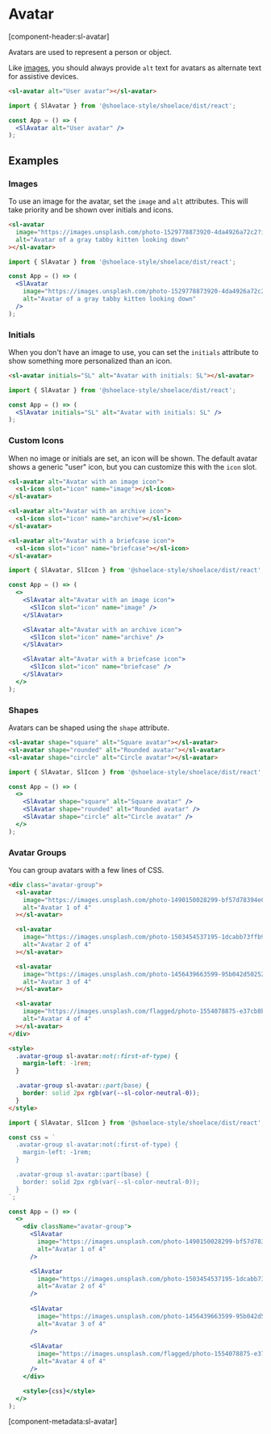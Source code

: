 # Avatar

[component-header:sl-avatar]

Avatars are used to represent a person or object.

Like [images](https://developer.mozilla.org/en-US/docs/Web/HTML/Element/img), you should always provide `alt` text for avatars as alternate text for assistive devices.

```html preview
<sl-avatar alt="User avatar"></sl-avatar>
```

```jsx react
import { SlAvatar } from '@shoelace-style/shoelace/dist/react';

const App = () => (
  <SlAvatar alt="User avatar" />
);
```

## Examples

### Images

To use an image for the avatar, set the `image` and `alt` attributes. This will take priority and be shown over initials and icons.

```html preview
<sl-avatar
  image="https://images.unsplash.com/photo-1529778873920-4da4926a72c2?ixlib=rb-1.2.1&auto=format&fit=crop&w=300&q=80"
  alt="Avatar of a gray tabby kitten looking down"
></sl-avatar>
```

```jsx react
import { SlAvatar } from '@shoelace-style/shoelace/dist/react';

const App = () => (
  <SlAvatar
    image="https://images.unsplash.com/photo-1529778873920-4da4926a72c2?ixlib=rb-1.2.1&auto=format&fit=crop&w=300&q=80"
    alt="Avatar of a gray tabby kitten looking down"
  />
);
```

### Initials

When you don't have an image to use, you can set the `initials` attribute to show something more personalized than an icon.

```html preview
<sl-avatar initials="SL" alt="Avatar with initials: SL"></sl-avatar>
```

```jsx react
import { SlAvatar } from '@shoelace-style/shoelace/dist/react';

const App = () => (
  <SlAvatar initials="SL" alt="Avatar with initials: SL" />
);
```

### Custom Icons

When no image or initials are set, an icon will be shown. The default avatar shows a generic "user" icon, but you can customize this with the `icon` slot.

```html preview
<sl-avatar alt="Avatar with an image icon">
  <sl-icon slot="icon" name="image"></sl-icon>
</sl-avatar>

<sl-avatar alt="Avatar with an archive icon">
  <sl-icon slot="icon" name="archive"></sl-icon>
</sl-avatar>

<sl-avatar alt="Avatar with a briefcase icon">
  <sl-icon slot="icon" name="briefcase"></sl-icon>
</sl-avatar>
```

```jsx react
import { SlAvatar, SlIcon } from '@shoelace-style/shoelace/dist/react';

const App = () => (
  <>
    <SlAvatar alt="Avatar with an image icon">
      <SlIcon slot="icon" name="image" />
    </SlAvatar>

    <SlAvatar alt="Avatar with an archive icon">
      <SlIcon slot="icon" name="archive" />
    </SlAvatar>

    <SlAvatar alt="Avatar with a briefcase icon">
      <SlIcon slot="icon" name="briefcase" />
    </SlAvatar>
  </>
);
```

### Shapes

Avatars can be shaped using the `shape` attribute.

```html preview
<sl-avatar shape="square" alt="Square avatar"></sl-avatar>
<sl-avatar shape="rounded" alt="Rounded avatar"></sl-avatar>
<sl-avatar shape="circle" alt="Circle avatar"></sl-avatar>
```

```jsx react
import { SlAvatar, SlIcon } from '@shoelace-style/shoelace/dist/react';

const App = () => (
  <>
    <SlAvatar shape="square" alt="Square avatar" />
    <SlAvatar shape="rounded" alt="Rounded avatar" />
    <SlAvatar shape="circle" alt="Circle avatar" />
  </>
);
```

### Avatar Groups

You can group avatars with a few lines of CSS.

```html preview
<div class="avatar-group">
  <sl-avatar 
    image="https://images.unsplash.com/photo-1490150028299-bf57d78394e0?ixid=MXwxMjA3fDB8MHxwaG90by1wYWdlfHx8fGVufDB8fHw%3D&ixlib=rb-1.2.1&auto=format&fit=crop&w=256&h=256&q=80&crop=right"
    alt="Avatar 1 of 4"
  ></sl-avatar>

  <sl-avatar 
    image="https://images.unsplash.com/photo-1503454537195-1dcabb73ffb9?ixid=MXwxMjA3fDB8MHxwaG90by1wYWdlfHx8fGVufDB8fHw%3D&ixlib=rb-1.2.1&auto=format&fit=crop&w=256&h=256&crop=left&q=80"
    alt="Avatar 2 of 4"
  ></sl-avatar>

  <sl-avatar 
    image="https://images.unsplash.com/photo-1456439663599-95b042d50252?ixid=MXwxMjA3fDB8MHxwaG90by1wYWdlfHx8fGVufDB8fHw%3D&ixlib=rb-1.2.1&auto=format&fit=crop&w=256&h=256&crop=left&q=80"
    alt="Avatar 3 of 4"
  ></sl-avatar>

  <sl-avatar 
    image="https://images.unsplash.com/flagged/photo-1554078875-e37cb8b0e27d?ixid=MXwxMjA3fDB8MHxwaG90by1wYWdlfHx8fGVufDB8fHw%3D&ixlib=rb-1.2.1&auto=format&fit=crop&w=256&h=256&crop=top&q=80"
    alt="Avatar 4 of 4"
  ></sl-avatar>
</div>

<style>
  .avatar-group sl-avatar:not(:first-of-type) {
    margin-left: -1rem;
  }

  .avatar-group sl-avatar::part(base) {
    border: solid 2px rgb(var(--sl-color-neutral-0));
  }
</style>
```

```jsx react
import { SlAvatar, SlIcon } from '@shoelace-style/shoelace/dist/react';

const css = `
  .avatar-group sl-avatar:not(:first-of-type) {
    margin-left: -1rem;
  }

  .avatar-group sl-avatar::part(base) {
    border: solid 2px rgb(var(--sl-color-neutral-0));
  }
`;

const App = () => (
  <>
    <div className="avatar-group">
      <SlAvatar 
        image="https://images.unsplash.com/photo-1490150028299-bf57d78394e0?ixid=MXwxMjA3fDB8MHxwaG90by1wYWdlfHx8fGVufDB8fHw%3D&ixlib=rb-1.2.1&auto=format&fit=crop&w=256&h=256&q=80&crop=right" 
        alt="Avatar 1 of 4" 
      />

      <SlAvatar 
        image="https://images.unsplash.com/photo-1503454537195-1dcabb73ffb9?ixid=MXwxMjA3fDB8MHxwaG90by1wYWdlfHx8fGVufDB8fHw%3D&ixlib=rb-1.2.1&auto=format&fit=crop&w=256&h=256&crop=left&q=80" 
        alt="Avatar 2 of 4" 
      />
      
      <SlAvatar 
        image="https://images.unsplash.com/photo-1456439663599-95b042d50252?ixid=MXwxMjA3fDB8MHxwaG90by1wYWdlfHx8fGVufDB8fHw%3D&ixlib=rb-1.2.1&auto=format&fit=crop&w=256&h=256&crop=left&q=80" 
        alt="Avatar 3 of 4" 
      />
      
      <SlAvatar 
        image="https://images.unsplash.com/flagged/photo-1554078875-e37cb8b0e27d?ixid=MXwxMjA3fDB8MHxwaG90by1wYWdlfHx8fGVufDB8fHw%3D&ixlib=rb-1.2.1&auto=format&fit=crop&w=256&h=256&crop=top&q=80" 
        alt="Avatar 4 of 4" 
      />
    </div>

    <style>{css}</style>    
  </>
);
```

[component-metadata:sl-avatar]
